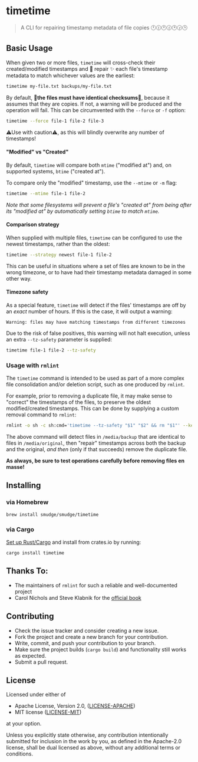 # timetime

> A CLI for repairing timestamp metadata of file copies 🕛🕧🕐🕜🕑🕝🕒

## Basic Usage

When given two or more files, `timetime` will cross-check their
created/modified timestamps and 💅 repair ✨ each file's timestamp metadata to
match whichever values are the earliest:

```bash
timetime my-file.txt backups/my-file.txt
```

By default, **🚨the files must have identical checksums🚨**, because it assumes
that they are copies. If not, a warning will be produced and the operation will
fail. This can be circumvented with the `--force` or `-f` option:

```bash
timetime --force file-1 file-2 file-3
```

⚠️Use with caution⚠️, as this will blindly overwrite any number of timestamps!

#### "Modified" vs "Created"

By default, `timetime` will compare both `mtime` ("modified at") and, on
supported systems, `btime` ("created at").

To compare only the "modified" timestamp, use the `--mtime` or `-m` flag:

```bash
timetime --mtime file-1 file-2
```

_Note that some filesystems will prevent a file's "created at" from being after
its "modified at" by automatically setting `btime` to match `mtime`._

#### Comparison strategy

When supplied with multiple files, `timetime` can be configured to use the
newest timestamps, rather than the oldest:

```bash
timetime --strategy newest file-1 file-2
```

This can be useful in situations where a set of files are known to be in the
wrong timezone, or to have had their timestamp metadata damaged in some other
way.

#### Timezone safety

As a special feature, `timetime` will detect if the files' timestamps are off
by an _exact_ number of hours. If this is the case, it will output a warning:

```
Warning: files may have matching timestamps from different timezones
```

Due to the risk of false positives, this warning will not halt execution,
unless an extra `--tz-safety` parameter is supplied:

```bash
timetime file-1 file-2 --tz-safety
```

### Usage with `rmlint`

The `timetime` command is intended to be used as part of a more complex file
consolidation and/or deletion script, such as one produced by `rmlint`.

For example, prior to removing a duplicate file, it may make sense to "correct"
the timestamps of the files, to preserve the oldest modified/created
timestamps. This can be done by supplying a custom removal command to `rmlint`:

```bash
rmlint -o sh -c sh:cmd='timetime --tz-safety "$1" "$2" && rm "$1"' --keep-all-tagged --must-match-tagged -T df /media/backup // /media/original
```

The above command will detect files in `/media/backup` that are identical to
files in `/media/original`, then "repair" timestamps across both the backup and
the original, _and then_ (only if that succeeds) remove the duplicate file.

**As always, be sure to test operations carefully before removing files en masse!**

## Installing

### via Homebrew

```
brew install smudge/smudge/timetime
```

### via Cargo

[Set up Rust/Cargo](https://doc.rust-lang.org/book/ch01-01-installation.html)
and install from crates.io by running:

```
cargo install timetime
```

## Thanks To:

* The maintainers of `rmlint` for such a reliable and well-documented project
* Carol Nichols and Steve Klabnik for the [official book](https://doc.rust-lang.org/book/)

## Contributing

* Check the issue tracker and consider creating a new issue.
* Fork the project and create a new branch for your contribution.
* Write, commit, and push your contribution to your branch.
* Make sure the project builds (`cargo build`) and functionality still works as expected.
* Submit a pull request.

## License

Licensed under either of

- Apache License, Version 2.0, ([LICENSE-APACHE](LICENSE-APACHE))
- MIT license ([LICENSE-MIT](LICENSE-MIT))

at your option.

Unless you explicitly state otherwise, any contribution intentionally submitted for inclusion
in the work by you, as defined in the Apache-2.0 license, shall be dual licensed as above,
without any additional terms or conditions.

